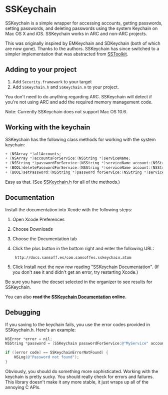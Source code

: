 # SSKeychain

SSKeychain is a simple wrapper for accessing accounts, getting passwords, setting passwords, and deleting passwords using the system Keychain on Mac OS X and iOS. SSKeychain works in ARC and non-ARC projects.

This was originally inspired by EMKeychain and SDKeychain (both of which are now gone). Thanks to the authors. SSKeychain has since switched to a simpler implementation that was abstracted from [SSToolkit](http://sstoolk.it).

## Adding to your project

1. Add `Security.framework` to your target
2. Add `SSKeychain.h` and `SSKeychain.m` to your project.

You don't need to do anything regarding ARC. SSKeychain will detect if you're not using ARC and add the required memory management code.

Note: Currently SSKeychain does not support Mac OS 10.6.

## Working with the keychain

SSKeychain has the following class methods for working with the system keychain:

```objective-c
+ (NSArray *)allAccounts;
+ (NSArray *)accountsForService:(NSString *)serviceName;
+ (NSString *)passwordForService:(NSString *)serviceName account:(NSString *)account;
+ (BOOL)deletePasswordForService:(NSString *)serviceName account:(NSString *)account;
+ (BOOL)setPassword:(NSString *)password forService:(NSString *)serviceName account:(NSString *)account;
```

Easy as that. (See [SSKeychain.h](https://github.com/samsoffes/sskeychain/blob/master/SSKeychain.h) for all of the methods.)

## Documentation

Install the documentation into Xcode with the following steps:

1. Open Xcode Preferences
2. Choose Downloads
3. Choose the Documentation tab
4. Click the plus button in the bottom right and enter the following URL:
    
        http://docs.samsoff.es/com.samsoffes.sskeychain.atom

5. Click Install next the new row reading "SSKeychain Documentation". (If you don't see it and didn't get an error, try restarting Xcode.)

Be sure you have the docset selected in the organizer to see results for SSKeychain.

You can also **read the [SSKeychain Documentation](http://docs.samsoff.es/SSKeychain/Classes/SSKeychain.html) online.**

## Debugging

If you saving to the keychain fails, you use the error codes provided in SSKeychain.h. Here's an example:

```objective-c
NSError *error = nil;
NSString *password = [SSKeychain passwordForService:@"MyService" account:@"samsoffes" error:&error];

if ([error code] == SSKeychainErrorNotFound) {
    NSLog(@"Password not found");
}
```

Obviously, you should do something more sophisticated. Working with the keychain is pretty sucky. You should really check for errors and failures. This library doesn't make it any more stable, it just wraps up all of the annoying C APIs.
